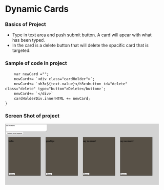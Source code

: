 # Dynamic Cards

### Basics of Project

* Type in text area and push submit button. A card will apear with what has been typed.
* In the card is a delete button that will delete the spacific card that is targeted. 


### Sample of code in project

```function writeToDom(){
	var newCard ="";
	newCard+= `<div class="cardHolder">`;
	newCard+= `<h3>${text.value}</h3><button id="delete" class="delete" type="button">Delete</button>`;
	newCard+= `</div>`
	cardHolderDiv.innerHTML += newCard;
}
```

### Screen Shot of project

![Screen Shot](https://github.com/Matthensley777/dynamiccards/blob/master/images/Screen%20Shot%202017-08-17%20at%206.15.03%20PM.png)